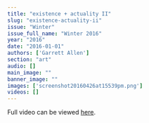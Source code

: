 ```yaml
---
title: "existence + actuality II"
slug: "existence-actuality-ii"
issue: "Winter"
issue_full_name: "Winter 2016"
year: "2016"
date: "2016-01-01"
authors: ['Garrett Allen']
section: "art"
audio: []
main_image: ""
banner_image: ""
images: ['screenshot20160426at15539pm.png']
videos: []
---
```

Full video can be viewed [here](https://vimeo.com/162292825).

